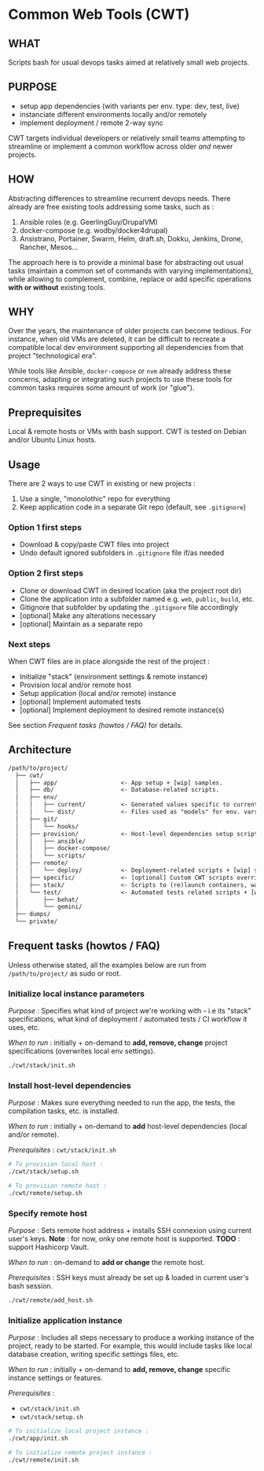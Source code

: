 # Common Web Tools (CWT)

## WHAT

Scripts bash for usual devops tasks aimed at relatively small web projects.

## PURPOSE

- setup app dependencies (with variants per env. type: dev, test, live)
- instanciate different environments locally and/or remotely
- implement deployment / remote 2-way sync

CWT targets individual developers or relatively small teams attempting to streamline or implement a common workflow across older *and* newer projects.

## HOW

Abstracting differences to streamline recurrent devops needs. There already are free existing tools addressing some tasks, such as :

1. Ansible roles (e.g. GeerlingGuy/DrupalVM)
1. docker-compose (e.g. wodby/docker4drupal)
1. Ansistrano, Portainer, Swarm, Helm, draft.sh, Dokku, Jenkins, Drone, Rancher, Mesos...

The approach here is to provide a minimal base for abstracting out usual tasks (maintain a common set of commands with varying implementations), while allowing to complement, combine, replace or add specific operations **with or without** existing tools.

## WHY

Over the years, the maintenance of older projects can become tedious. For instance, when old VMs are deleted, it can be difficult to recreate a compatible local dev environment supporting all dependencies from that project "technological era".

While tools like Ansible, `docker-compose` or `nvm` already address these concerns, adapting or integrating such projects to use these tools for common tasks requires some amount of work (or "glue").

## Preprequisites

Local & remote hosts or VMs with bash support. CWT is tested on Debian and/or Ubuntu Linux hosts.

## Usage

There are 2 ways to use CWT in existing or new projects :

1. Use a single, "monolothic" repo for everything
1. Keep application code in a separate Git repo (default, see `.gitignore`)

### Option 1 first steps

- Download & copy/paste CWT files into project
- Undo default ignored subfolders in `.gitignore` file if/as needed

### Option 2 first steps

- Clone or download CWT in desired location (aka the project root dir)
- Clone the application into a subfolder named e.g. `web`, `public`, `build`, etc.
- Gitignore that subfolder by updating the `.gitignore` file accordingly
- [optional] Make any alterations necessary
- [optional] Maintain as a separate repo

### Next steps

When CWT files are in place alongside the rest of the project :

- Initialize "stack" (environment settings & remote instance)
- Provision local and/or remote host
- Setup application (local and/or remote) instance
- [optional] Implement automated tests
- [optional] Implement deployment to desired remote instance(s)

See section *Frequent tasks (howtos / FAQ)* for details.

## Architecture

```txt
/path/to/project/
  ├── cwt/
  │   ├── app/                  <- App setup + [wip] samples.
  │   ├── db/                   <- Database-related scripts.
  │   ├── env/
  │   │   ├── current/          <- Generated values specific to current, local instance.
  │   │   └── dist/             <- Files used as "models" for env. vars during init.
  │   ├── git/
  │   │   └── hooks/
  │   ├── provision/            <- Host-level dependencies setup scripts + [wip] samples.
  │   │   ├── ansible/
  │   │   ├── docker-compose/
  │   │   └── scripts/
  │   ├── remote/
  │   │   └── deploy/           <- Deployment-related scripts + [wip] samples.
  │   ├── specific/             <- [optional] Custom CWT scripts overrides.
  │   ├── stack/                <- Scripts to (re)launch containers, watch / (re)build / CI tasks, workers, etc.
  │   └── test/                 <- Automated tests related scripts + [wip] samples.
  │       ├── behat/
  │       └── gemini/
  ├── dumps/
  └── private/
```

## Frequent tasks (howtos / FAQ)

Unless otherwise stated, all the examples below are run from `/path/to/project/` as sudo or root.

### Initialize local instance parameters

*Purpose* : Specifies what kind of project we're working with - i.e its "stack" specifications, what kind of deployment / automated tests / CI workflow it uses, etc.

*When to run* : initially + on-demand to **add, remove, change** project specifications (overwrites local env settings).

```sh
./cwt/stack/init.sh
```

### Install host-level dependencies

*Purpose* : Makes sure everything needed to run the app, the tests, the compilation tasks, etc. is installed.

*When to run* : initially + on-demand to **add** host-level dependencies (local and/or remote).

*Prerequisites* : `cwt/stack/init.sh`

```sh
# To provision local host :
./cwt/stack/setup.sh

# To provision remote host :
./cwt/remote/setup.sh
```

### Specify remote host

*Purpose* : Sets remote host address + installs SSH connexion using current user's keys. **Note** : for now, onky one remote host is supported. **TODO** : support Hashicorp Vault.

*When to run* : on-demand to **add or change** the remote host.

*Prerequisites* : SSH keys must already be set up & loaded in current user's bash session.

```sh
./cwt/remote/add_host.sh
```

### Initialize application instance

*Purpose* : Includes all steps necessary to produce a working instance of the project, ready to be started. For example, this would include tasks like local database creation, writing specific settings files, etc.

*When to run* : initially + on-demand to **add, remove, change** specific instance settings or features.

*Prerequisites* :

- `cwt/stack/init.sh`
- `cwt/stack/setup.sh`

```sh
# To initialize local project instance :
./cwt/app/init.sh

# To initialize remote project instance :
./cwt/remote/init.sh
```

